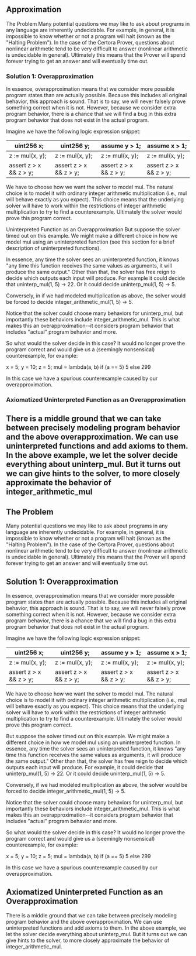 ## Approximation

The Problem
Many potential questions we may like to ask about programs in any language are inherently undecidable. For example, in general, it is impossible to know whether or not a program will halt (known as the "Halting Problem"). In the case of the Certora Prover, questions about nonlinear arithmetic tend to be very difficult to answer (nonlinear arithmetic is undecidable in general). Ultimately this means that the Prover will spend forever trying to get an answer and will eventually time out.

### Solution 1: Overapproximation

In essence, overapproximation means that we consider more possible program states than are actually possible. Because this includes all original behavior, this approach is sound. That is to say, we will never falsely prove something correct when it is not. However, because we consider extra program behavior, there is a chance that we will find a bug in this extra program behavior that does not exist in the actual program.

Imagine we have the following logic expression snippet:

|uint256 x;|uint256 y;|assume y > 1;|assume x > 1;|
|---|---|---|---|
|z := mul(x, y);|z := mul(x, y);|z := mul(x, y);|z := mul(x, y);|
|assert z > x && z > y;|assert z > x && z > y;|assert z > x && z > y;|assert z > x && z > y;|

We have to choose how we want the solver to model mul. The natural choice is to model it with ordinary integer arithmetic multiplication (i.e., mul will behave exactly as you expect). This choice means that the underlying solver will have to work within the restrictions of integer arithmetic multiplication to try to find a counterexample. Ultimately the solver would prove this program correct.

Uninterpreted Function as an Overapproximation
But suppose the solver timed out on this example. We might make a different choice in how we model mul using an uninterpreted function (see this section for a brief description of uninterpreted functions).

In essence, any time the solver sees an uninterpreted function, it knows "any time this function receives the same values as arguments, it will produce the same output." Other than that, the solver has free reign to decide which outputs each input will produce. For example it could decide that uninterp_mul(1, 5) -> 22. Or it could decide uninterp_mul(1, 5) -> 5.

Conversely, in if we had modeled multiplication as above, the solver would be forced to decide integer_arithmetic_mul(1, 5) -> 5.

Notice that the solver could choose many behaviors for uninterp_mul, but importantly these behaviors include integer_arithmetic_mul. This is what makes this an overapproximation--it considers program behavior that includes "actual" program behavior and more.

So what would the solver decide in this case? It would no longer prove the program correct and would give us a (seemingly nonsensical) counterexample, for example:

x = 5; y = 10; z = 5; mul = lambda(a, b) if (a == 5) 5 else 299

In this case we have a spurious counterexample caused by our overapproximation.

### Axiomatized Uninterpreted Function as an Overapproximation

There is a middle ground that we can take between precisely modeling program behavior and the above overapproximation. We can use uninterpreted functions and add axioms to them. In the above example, we let the solver decide everything about uninterp_mul. But it turns out we can give hints to the solver, to more closely approximate the behavior of integer_arithmetic_mul
---
## The Problem

Many potential questions we may like to ask about programs in any language are inherently undecidable. For example, in general, it is impossible to know whether or not a program will halt (known as the "Halting Problem"). In the case of the Certora Prover, questions about nonlinear arithmetic tend to be very difficult to answer (nonlinear arithmetic is undecidable in general). Ultimately this means that the Prover will spend forever trying to get an answer and will eventually time out.

## Solution 1: Overapproximation

In essence, overapproximation means that we consider more possible program states than are actually possible. Because this includes all original behavior, this approach is sound. That is to say, we will never falsely prove something correct when it is not. However, because we consider extra program behavior, there is a chance that we will find a bug in this extra program behavior that does not exist in the actual program.

Imagine we have the following logic expression snippet:

|uint256 x;|uint256 y;|assume y > 1;|assume x > 1;|
|---|---|---|---|
|z := mul(x, y);|z := mul(x, y);|z := mul(x, y);|z := mul(x, y);|
|assert z > x &amp;&amp; z > y;|assert z > x &amp;&amp; z > y;|assert z > x &amp;&amp; z > y;|assert z > x &amp;&amp; z > y;|

We have to choose how we want the solver to model mul. The natural choice is to model it with ordinary integer arithmetic multiplication (i.e., mul will behave exactly as you expect). This choice means that the underlying solver will have to work within the restrictions of integer arithmetic multiplication to try to find a counterexample. Ultimately the solver would prove this program correct.

But suppose the solver timed out on this example. We might make a different choice in how we model mul using an uninterpreted function. In essence, any time the solver sees an uninterpreted function, it knows "any time this function receives the same values as arguments, it will produce the same output." Other than that, the solver has free reign to decide which outputs each input will produce. For example, it could decide that uninterp_mul(1, 5) -&gt; 22. Or it could decide uninterp_mul(1, 5) -&gt; 5.

Conversely, if we had modeled multiplication as above, the solver would be forced to decide integer_arithmetic_mul(1, 5) -&gt; 5.

Notice that the solver could choose many behaviors for uninterp_mul, but importantly these behaviors include integer_arithmetic_mul. This is what makes this an overapproximation--it considers program behavior that includes "actual" program behavior and more.

So what would the solver decide in this case? It would no longer prove the program correct and would give us a (seemingly nonsensical) counterexample, for example:

x = 5; y = 10; z = 5; mul = lambda(a, b) if (a == 5) 5 else 299

In this case we have a spurious counterexample caused by our overapproximation.

## Axiomatized Uninterpreted Function as an Overapproximation

There is a middle ground that we can take between precisely modeling program behavior and the above overapproximation. We can use uninterpreted functions and add axioms to them. In the above example, we let the solver decide everything about uninterp_mul. But it turns out we can give hints to the solver, to more closely approximate the behavior of integer_arithmetic_mul.